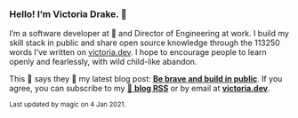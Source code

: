 ### Hello! I’m Victoria Drake. 👋

I’m a software developer at 💜 and Director of Engineering at work. I build my skill stack in public and share open source knowledge through the 113250 words I’ve written on [victoria.dev](https://victoria.dev). I hope to encourage people to learn openly and fearlessly, with wild child-like abandon.

This 🦔 says they 🎉 my latest blog post: **[Be brave and build in public](https://victoria.dev/blog/be-brave-and-build-in-public/)**. If you agree, you can subscribe to my [📡 **blog RSS**](https://victoria.dev/index.xml) or by email at [**victoria.dev**](https://victoria.dev).

<sub>Last updated by magic on 4 Jan 2021.</sub>
